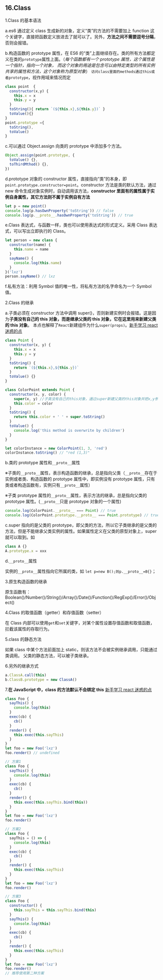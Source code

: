 ## 16.Class

1.Class 的基本语法

a.es6 通过定义 class 生成新的对象，定义“类”的方法的不需要加上 function 这个关键字，直接把函数定义放进去了就可以了。另外，**方法之间不需要逗号分隔**，否则会报错。

b.构造函数的 prototype 属性，在 ES6 的“类”上面继续存在。类的所有方法都定义在类的`prototype`属性上面。（_每个函数都有一个 prototype 属性，这个属性是一个指针，指向一个对象，
而这个对象的用途是包含可以由特定类型的所有实例共享的属性和方法，这个对象称为原型对象_）
`访问class里面的methods通过this或者prototype`，视作用域来情况而定

```js
class point  {
  constructor(x,y) {
    this.x = x
    this.y = y
  }
  toString(){ return `(${this.x},${this.y})` }
  toValue(){}
}
point.prototype ={
  toString(),
  toValue()
}
```

c.可以通过 Object.assign 向类的 prototype 中添加多个方法。

```js
Object.assign(point.prototype, {
  toValue() {},
  toThirdMthod() {},
})
```

d.prototype 对象的 constructor 属性，直接指向“类”的本身，即`point.prototype.constructor=point`。constructor 方法是类的默认方法，通过 new 命令生成对象实例时，自动调用该方法，**constructor 里面有的属性属于实例自身属性，其它方法则不属于实例自有方法**

```js
let p = new point()
console.log(p.hasOwnProperty('toString')) // false
console.log(p.__proto__.hasOwnProperty('toString')) // true
```

e.Class 表达式，与函数一样，类也可以使用表达式的形式定义。采用 Class 表达式，可以写出立即执行的 Class。

```js
let person = new class {
  constructor(name) {
    this.name = name
  }
  sayName() {
    console.log(this.name)
  }
}('lxz')
person.sayName() // lxz
```

f.私有方法：利用 Symbol 值的唯一性，将私有方法的名字命名为一个 Symbol 值。

2.Class 的继承

a.子类必须在 constructor 方法中调用 super()，否则新建实例时会报错。这是因为**子类没有自己的 this 对象，而是继承父类的 this 对象，它在这里用来新建父类的 this 对象**。
本点也解释了`React`新建组件为什么`super(props)`。[新手学习 react 迷惑的点](https://mp.weixin.qq.com/s/vDcFV3LiWBEbDBhf4XZ0uw)

```js
class Point {
  constructor(x, y) {
    this.x = x
    this.y = y
  }
  toString() {
    return `(${this.x},${this.y})`
  }
  toValue() {}
}

class ColorPoint extends Point {
  constructor(x, y, color) {
    super(x, y) //子类没有自己的this对象，通过super新建父类的this对象并把x,y参数传递进去。
    this.color = color
  }
  toString() {
    return this.color + ' ' + super.toString()
  }
  toValue() {
    console.log('this method is overwrite by children')
  }
}

let colorInstance = new ColorPoint(1, 3, 'red')
colorInstance.toString() // "red (1,3)"
```

b.类的 prototype 属性和`__proto__`属性

※子类的`__proto__`属性，表示构造函数的继承，总是指向父类（`__proto__`存在于实例或者类、构造函数的 prototype 属性中，即实例没有 prototype 属性，只有类或者构造函数有，实例只有`__proto__`属性）

※子类 prototype 属性的`__proto__`属性，表示方法的继承，总是指向父类的 prototype 属性。(`__proto__`只是 prototype 对象的一个属性)

```js
console.log(ColorPoint.__proto__ === Point) // true
console.log(ColorPoint.prototype.__proto__ === Point.prototype) // true
```

<!-- （两截图中的父构造函数、父类均指 js 原生构造函数） -->
<!-- <img :src="$withBase('/assets/extend-es5.png')"> -->
<!-- <img :src="$withBase('/assets/extend-es6.png')"> -->

c.super 指向的是父类的 prototype，即父类的方法，所以它子类继承的是父类的方法，但是不能继承父类实例的属性。如果属性定义在父类的原型对象上，super 就可以取到。如

```js
class A {}
A.prototype.x = xxx
```

d.`__proto__`属性

实例的`__proto__`属性指向它所属的类，如 `let p=new B();则p.__proto__=B{}`；

3.原生构造函数的继承

原生函数有：Boolean()/Number()/String()/Array()/Date()/Function()/RegExp()/Error()/Object()

4.Class 的取值函数（getter）和存值函数（setter）

在 Class 内部可以使用`get`和`set`关键字，对某个属性设置存值函数和取值函数，拦截该属性的存取行为。

5.class 的静态方法

如果 class 中某个方法前面加上 static，则该方法不会被实例继承调用，只能通过类调用。
父类的静态方法，可以被子类继承。

6.另外的继承方式

```js
a.ClassA.call(this)
b.ClassB.prototype = new ClassA()
```

7.**在 JavaScript 中，class 的方法默认不会绑定 this** [新手学习 react 迷惑的点](https://mp.weixin.qq.com/s/vDcFV3LiWBEbDBhf4XZ0uw)

```js
class Foo {
  sayThis() {
    console.log(this)
  }
  exec(cb) {
    cb()
  }
  render() {
    this.exec(this.sayThis)
  }
}
let foo = new Foo('lxz')
foo.render() // undefined

// 方案1
class Foo {
  sayThis() {
    console.log(this)
  }
  exec(cb) {
    cb()
  }
  render() {
    this.exec(this.sayThis.bind(this))
  }
}
let foo = new Foo('lxz')
foo.render()

// 方案2
class Foo {
  sayThis = () => {
    console.log(this)
  }
  exec(cb) {
    cb()
  }
  render() {
    this.exec(this.sayThis)
  }
}
let foo = new Foo('lxz')
foo.render()

// 方案3
class Foo {
  constructor() {
    this.sayThis = this.sayThis.bind(this)
  }
  sayThis() {
    console.log(this)
  }
  exec(cb) {
    cb()
  }
  render() {
    this.exec(this.sayThis)
  }
}
let foo = new Foo('lxz')
foo.render()
// 推荐使用第二种方案
```
